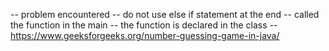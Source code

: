 -- problem encountered
-- do not use else if statement at the end
-- called the function in the main
-- the function is declared in the class
-- https://www.geeksforgeeks.org/number-guessing-game-in-java/ 
